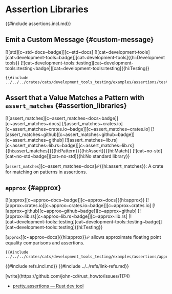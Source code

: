 # Assertion Libraries

{{#include assertions.incl.md}}

## Emit a Custom Message {#custom-message}

[![std][c~std~docs~badge]][c~std~docs] [![cat~development-tools][cat~development-tools~badge]][cat~development-tools]{{hi:Development tools}} [![cat~development-tools::testing][cat~development-tools::testing~badge]][cat~development-tools::testing]{{hi:Testing}}

```rust,editable
{{#include ../../../crates/cats/development_tools_testing/examples/assertions/tests_custom_message.rs:example}}
```

## Assert that a Value Matches a Pattern with `assert_matches` {#assertion_libraries}

[![assert_matches][c~assert_matches~docs~badge]][c~assert_matches~docs] [![assert_matches~crates.io][c~assert_matches~crates.io~badge]][c~assert_matches~crates.io] [![assert_matches~github][c~assert_matches~github~badge]][c~assert_matches~github] [![assert_matches~lib.rs][c~assert_matches~lib.rs~badge]][c~assert_matches~lib.rs]{{hi:assert_matches}}{{hi:Pattern}}{{hi:Assert}}{{hi:Match}} [![cat~no-std][cat~no-std~badge]][cat~no-std]{{hi:No standard library}}

[`assert_matches`][c~assert_matches~docs]⮳{{hi:assert_matches}}: A crate for matching on patterns in assertions.

## `approx` {#approx}

[![approx][c~approx~docs~badge]][c~approx~docs]{{hi:approx}}
[![approx~crates.io][c~approx~crates.io~badge]][c~approx~crates.io]
[![approx~github][c~approx~github~badge]][c~approx~github]
[![approx~lib.rs][c~approx~lib.rs~badge]][c~approx~lib.rs]
[![cat~development-tools::testing][cat~development-tools::testing~badge]][cat~development-tools::testing]{{hi:Testing}}

[`approx`][c~approx~docs]{{hi:approx}}⮳ allows approximate floating point equality comparisons and assertions.

```rust,editable
{{#include ../../../crates/cats/development_tools_testing/examples/assertions/approx.rs:example}}
```

{{#include refs.incl.md}}
{{#include ../../refs/link-refs.md}}

<div class="hidden">
[write](https://github.com/john-cd/rust_howto/issues/1174)

- [pretty_assertions — Rust dev tool](https://lib.rs/crates/pretty_assertions)

</div>
